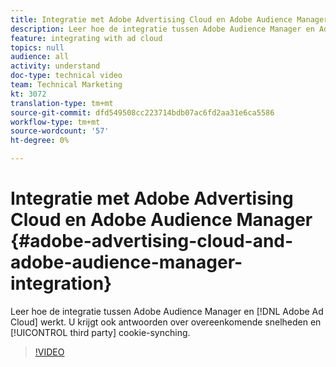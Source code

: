 ```yaml
---
title: Integratie met Adobe Advertising Cloud en Adobe Audience Manager
description: Leer hoe de integratie tussen Adobe Audience Manager en Adobe Ad Cloud werkt. U kunt ook antwoorden krijgen over overeenkomende snelheden en het synchroniseren van cookies van andere bedrijven.
feature: integrating with ad cloud
topics: null
audience: all
activity: understand
doc-type: technical video
team: Technical Marketing
kt: 3072
translation-type: tm+mt
source-git-commit: dfd549508cc223714bdb07ac6fd2aa31e6ca5586
workflow-type: tm+mt
source-wordcount: '57'
ht-degree: 0%

---
```



# Integratie met Adobe Advertising Cloud en Adobe Audience Manager {#adobe-advertising-cloud-and-adobe-audience-manager-integration}

Leer hoe de integratie tussen Adobe Audience Manager en [!DNL Adobe Ad Cloud] werkt. U krijgt ook antwoorden over overeenkomende snelheden en [!UICONTROL third party] cookie-synching.

>[!VIDEO](https://video.tv.adobe.com/v/25894/?quality=12)